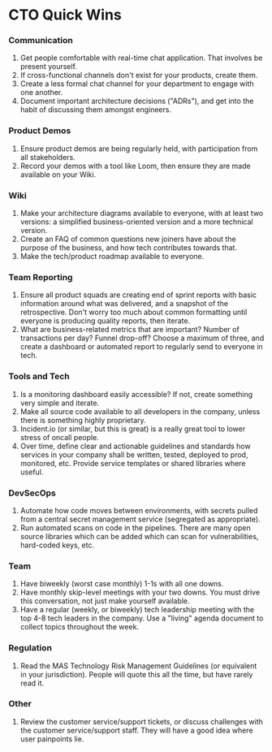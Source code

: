 # CTO Quick Wins

### Communication
1. Get people comfortable with real-time chat application. That involves be present yourself.
2. If cross-functional channels don't exist for your products, create them.
3. Create a less formal chat channel for your department to engage with one another.
4. Document important architecture decisions ("ADRs"), and get into the habit of discussing them amongst engineers.

### Product Demos
1. Ensure product demos are being regularly held, with participation from all stakeholders.
2. Record your demos with a tool like Loom, then ensure they are made available on your Wiki.

### Wiki
1. Make your architecture diagrams available to everyone, with at least two versions: a simplified business-oriented version and a more technical version.
2. Create an FAQ of common questions new joiners have about the purpose of the business, and how tech contributes towards that.
3. Make the tech/product roadmap available to everyone.

### Team Reporting
1. Ensure all product squads are creating end of sprint reports with basic information around what was delivered, and a snapshot of the retrospective. Don't worry too much about common formatting until everyone is producing quality reports, then iterate.
2. What are business-related metrics that are important? Number of transactions per day? Funnel drop-off? Choose a maximum of three, and create a dashboard or automated report to regularly send to everyone in tech.

### Tools and Tech
1. Is a monitoring dashboard easily accessible? If not, create something very simple and iterate.
2. Make all source code available to all developers in the company, unless there is something highly proprietary.
3. Incident.io (or similar, but this is great) is a really great tool to lower stress of oncall people.
4. Over time, define clear and actionable guidelines and standards how services in your company shall be written, tested, deployed to prod, monitored, etc. Provide service templates or shared libraries where useful.

### DevSecOps
1. Automate how code moves between environments, with secrets pulled from a central secret management service (segregated as appropriate).
2. Run automated scans on code in the pipelines. There are many open source libraries which can be added which can scan for vulnerabilities, hard-coded keys, etc.

### Team
1. Have biweekly (worst case monthly) 1-1s with all one downs.
2. Have monthly skip-level meetings with your two downs. You must drive this conversation, not just make yourself available.
3. Have a regular (weekly, or biweekly) tech leadership meeting with the top 4-8 tech leaders in the company. Use a "living" agenda document to collect topics throughout the week.

### Regulation
1. Read the MAS Technology Risk Management Guidelines (or equivalent in your jurisdiction). People will quote this all the time, but have rarely read it.

### Other
1. Review the customer service/support tickets, or discuss challenges with the customer service/support staff. They will have a good idea where user painpoints lie.
